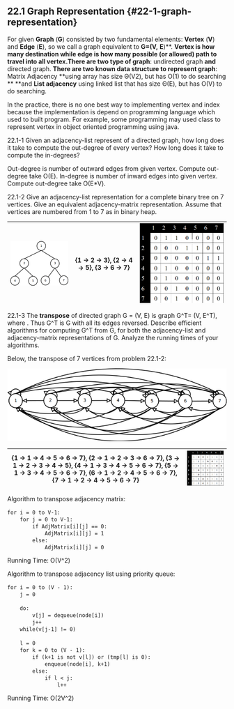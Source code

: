 ## 22.1 Graph Representation {#22-1-graph-representation}

For given **Graph** \(**G**\) consisted by two fundamental elements: **Vertex** \(**V**\) and **Edge** \(**E**\), so we call a graph equivalent to **G=\(V,** **E**\)**. **Vertex is how many destination while edge is how many possible \(or allowed\) path to travel into all vertex.There are two type of graph**: undirected graph **and** directed graph. **There are two known data structure to represent graph**: Matrix Adjacency **using array has size Θ\(V2\), but has Ο\(1\) to do searching ** **and **List adjacency** using linked list that has size Θ\(E\), but has Ο\(V\) to do searching.

In the practice, there is no one best way to implementing vertex and index because the implementation is depend on programming language which used to built program. For example, some programming may used class to represent vertex in object oriented programming using java.

22.1-1 Given an adjacency-list represent of a directed graph, how long does it take to compute the out-degree of every vertex? How long does it take to compute the in-degrees?

Out-degree is number of outward edges from given vertex. Compute out-degree take Ο\(E\). In-degree is number of inward edges into given vertex. Compute out-degree take Ο\(E\*V\).

22.1-2 Give an adjacency-list representation for a complete binary tree on 7 vertices. Give an equivalent adjacency-matrix representation. Assume that vertices are numbered from 1 to 7 as in binary heap.

| ![](../assets/image1.png) | {1 → 2 → 3}, {2 → 4 → 5}, {3 → 6 → 7} | ![](/assets/adjacency-matrix.png) |
| --- | --- | --- |


22.1-3 The **transpose** of directed graph G = \(V, E\) is graph G^T= \(V, E^T\), where . Thus G^T is G with all its edges reversed. Describe efficient algorithms for computing G^T from G, for both the adjacency-list and adjacency-matrix representations of G. Analyze the running times of your algorithms.

Below, the transpose of 7 vertices from problem 22.1-2:

![](../assets/image2.png)

| {1 → 1 → 4 → 5 → 6 → 7}, {2 → 1 → 2 → 3 → 6 → 7}, {3 → 1 → 2 → 3 → 4 → 5}, {4 → 1 → 3 → 4 → 5 → 6 → 7}, {5 → 1 → 3 → 4 → 5 → 6 → 7}, {6 → 1 → 2 → 4 → 5 → 6 → 7}, {7 → 1 → 2 → 4 → 5 → 6 → 7} | ![](/assets/adjacency-matrix2.png) |
| --- | --- |


Algorithm to transpose adjacency matrix:

```
for i = 0 to V-1:
    for j = 0 to V-1:
        if AdjMatrix[i][j] == 0:
            AdjMatrix[i][j] = 1
        else:
            AdjMatrix[i][j] = 0
```

Running Time: Ο\(V^2\)

Algorithm to transpose adjacency list using priority queue:

```
for i = 0 to (V - 1):
    j = 0

    do:
        v[j] = dequeue(node[i])
        j++
    while(v[j-1] != 0)

    l = 0
    for k = 0 to (V - 1):
        if (k+1 is not v[l]) or (tmp[l] is 0):
            enqueue(node[i], k+1)
        else:
            if l < j:
                l++
```

Running Time: Ο\(2V^2\)

